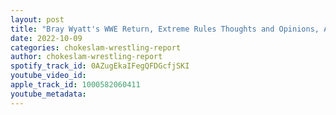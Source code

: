 ```yaml
---
layout: post
title: "Bray Wyatt's WWE Return, Extreme Rules Thoughts and Opinions, Andrades trying to get fired? AEW Dynamite, Rampage & Battle of the Belts Review!"
date: 2022-10-09
categories: chokeslam-wrestling-report
author: chokeslam-wrestling-report
spotify_track_id: 0AZugEkaIFegQFDGcfjSKI
youtube_video_id: 
apple_track_id: 1000582060411
youtube_metadata: 
---
```

